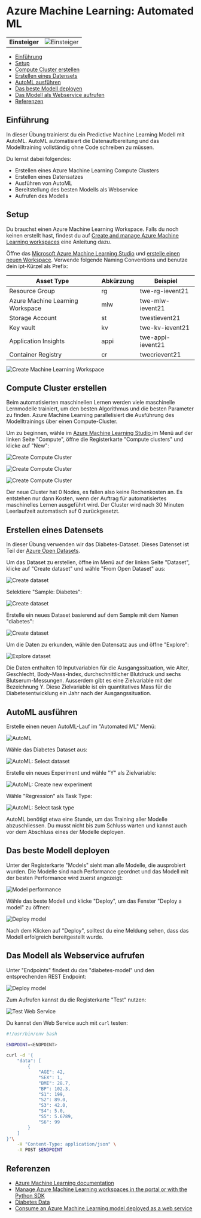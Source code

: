 # Azure Machine Learning: Automated ML

|              |                                  |
| ------------ | -------------------------------- |
| **Einsteiger** | ![Einsteiger](../../images/beginner.png) |

- [Einführung](#einführung)
- [Setup](#setup)
- [Compute Cluster erstellen](#compute-cluster-erstellen)
- [Erstellen eines Datensets](#erstellen-eines-datensets)
- [AutoML ausführen](#automl-ausführen)
- [Das beste Modell deployen](#das-beste-modell-deployen)
- [Das Modell als Webservice aufrufen](#das-modell-als-webservice-aufrufen)
- [Referenzen](#referenzen)

## Einführung

In dieser Übung trainierst du ein Predictive Machine Learning Modell mit AutoML. AutoML automatisiert die Datenaufbereitung und das Modelltraining vollständig ohne Code schreiben zu müssen.

Du lernst dabei folgendes:

* Erstellen eines Azure Machine Learning Compute Clusters
* Erstellen eines Datensatzes
* Ausführen von AutoML
* Bereitstellung des besten Modells als Webservice
* Aufrufen des Modells
 
## Setup

Du brauchst einen Azure Machine Learning Workspace. Falls du noch keinen erstellt hast, findest du auf [Create and manage Azure Machine Learning workspaces](https://docs.microsoft.com/en-us/azure/machine-learning/how-to-manage-workspace?tabs=azure-portal#create-a-workspace) eine Anleitung dazu.

Öffne das [Microsoft Azure Machine Learning Studio](https://ml.azure.com/) und [erstelle einen neuen Workspace](https://portal.azure.com/#create/Microsoft.MachineLearningServices). Verwende folgende Naming Conventions und benutze dein ipt-Kürzel als Prefix:

| Asset Type                       | Abkürzung | Beispiel          |
| -------------------------------- | --------- | ----------------- |
| Resource Group                   | rg        | twe-rg-ievent21   |
| Azure Machine Learning Workspace | mlw       | twe-mlw-ievent21  |
| Storage Account                  | st        | twestievent21     |
| Key vault                        | kv        | twe-kv-ievent21   |
| Application Insights             | appi      | twe-appi-ievent21 |
| Container Registry               | cr        | twecrievent21     |

![Create Machine Learning Workspace](images/create_machine_learning_workspace.png)

## Compute Cluster erstellen

Beim automatisierten maschinellen Lernen werden viele maschinelle Lernmodelle trainiert, um den besten Algorithmus und die besten Parameter zu finden. Azure Machine Learning parallelisiert die Ausführung des Modelltrainings über einen Compute-Cluster.

Um zu beginnen, wähle im [Azure Machine Learning Studio ](https://ml.azure.com/) im Menü auf der linken Seite "Compute", öffne die Registerkarte "Compute clusters" und klicke auf "New":

![Create Compute Cluster](images/create_compute_cluster_1.png)

![Create Compute Cluster](images/create_compute_cluster_2.png)

![Create Compute Cluster](images/create_compute_cluster_3.png)

Der neue Cluster hat 0 Nodes, es fallen also keine Rechenkosten an. Es entstehen nur dann Kosten, wenn der Auftrag für automatisiertes maschinelles Lernen ausgeführt wird. Der Cluster wird nach 30 Minuten Leerlaufzeit automatisch auf 0 zurückgesetzt.

## Erstellen eines Datensets

In dieser Übung verwenden wir das Diabetes-Dataset. Dieses Datenset ist Teil der [Azure Open Datasets](https://azure.microsoft.com/en-us/services/open-datasets/#overview).

Um das Dataset zu erstellen, öffne im Menü auf der linken Seite "Dataset", klicke auf "Create dataset" und wähle "From Open Dataset" aus:

![Create dataset](images/create_dataset_1.png)

Selektiere "Sample: Diabetes":

![Create dataset](images/create_dataset_2.png)
 
Erstelle ein neues Dataset basierend auf dem Sample mit dem Namen "diabetes":

![Create dataset](images/create_dataset_3.png)

Um die Daten zu erkunden, wähle den Datensatz aus und öffne "Explore":

![Explore dataset](images/explore_dataset.png)

Die Daten enthalten 10 Inputvariablen für die Ausgangssituation, wie Alter, Geschlecht, Body-Mass-Index, durchschnittlicher Blutdruck und sechs Blutserum-Messungen. Ausserdem gibt es eine Zielvariable mit der Bezeichnung Y. Diese Zielvariable ist ein quantitatives Mass für die Diabetesentwicklung ein Jahr nach der Ausgangssituation.

## AutoML ausführen

Erstelle einen neuen AutoML-Lauf im "Automated ML" Menü:

![AutoML](images/automl_1.png)

Wähle das Diabetes Dataset aus:

![AutoML: Select dataset](images/automl_2.png)

Erstelle ein neues Experiment und wähle "Y" als Zielvariable:

![AutoML: Create new experiment](images/automl_3.png)

Wähle "Regression" als Task Type:

![AutoML: Select task type](images/automl_4.png)

AutoML benötigt etwa eine Stunde, um das Training aller Modelle abzuschliessen. Du musst nicht bis zum Schluss warten und kannst auch vor dem Abschluss eines der Modelle deployen.

## Das beste Modell deployen

Unter der Registerkarte "Models" sieht man alle Modelle, die ausprobiert wurden. Die Modelle sind nach Performance geordnet und das Modell mit der besten Performance wird zuerst angezeigt:

![Model performance](images/model_performance.png)

Wähle das beste Modell und klicke "Deploy", um das Fenster "Deploy a model" zu öffnen:

![Deploy model](images/deploy_model.png)

Nach dem Klicken auf "Deploy", solltest du eine Meldung sehen, dass das Modell erfolgreich bereitgestellt wurde.

## Das Modell als Webservice aufrufen

Unter "Endpoints" findest du das "diabetes-model" und den entsprechenden REST Endpoint:

![Deploy model](images/endpoint_1.png)

Zum Aufrufen kannst du die Registerkarte "Test" nutzen:

![Test Web Service](images/endpoint_2.png)

Du kannst den Web Service auch mit `curl` testen:

```bash
#!/usr/bin/env bash

ENDPOINT=<ENDPOINT>

curl -d '{
    "data": [
        {
            "AGE": 42,
            "SEX": 1,
            "BMI": 28.7,
            "BP": 102.3,
            "S1": 199,
            "S2": 89.0,
            "S3": 42.0,
            "S4": 5.0,
            "S5": 5.6789,
            "S6": 99
        }
    ]
}'\
    -H "Content-Type: application/json" \
    -X POST $ENDPOINT
```

## Referenzen

* [Azure Machine Learning documentation](https://docs.microsoft.com/en-us/azure/machine-learning/)
* [Manage Azure Machine Learning workspaces in the portal or with the Python SDK](https://docs.microsoft.com/en-us/azure/machine-learning/how-to-manage-workspace?tabs=azure-portal)
* [Diabetes Data](https://www4.stat.ncsu.edu/~boos/var.select/diabetes.html)
* [Consume an Azure Machine Learning model deployed as a web service](https://docs.microsoft.com/en-us/azure/machine-learning/how-to-consume-web-service?tabs=python)
